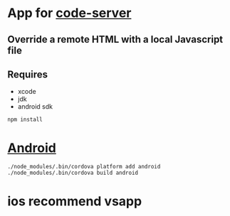 # App for [code-server](https://github.com/cdr/code-server)

## Override a remote HTML with a local Javascript file

## Requires
+ xcode
+ jdk
+ android sdk
```
npm install
```

# [Android](./doc/android.md)
```
./node_modules/.bin/cordova platform add android
./node_modules/.bin/cordova build android
```

# ios recommend vsapp